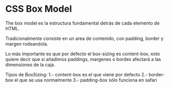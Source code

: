 # CSS Box Model

The box model es la estructura fundamental detrás de cada elemento de HTML.

Tradicionalmente consiste en un area de contenido, con padding, border y margen
rodeandola.

Lo más importante es que por defecto el box-sizing es content-box, esto quiere decir
que si añadimos paddings, margenes o bordes afectará a las dimensiones de la caja.

Tipos de BoxSizing:
1.- content-box es el que viene por defecto
2.- border-box el que se usa normalmente
3.- padding-box sólo funciona en safari
